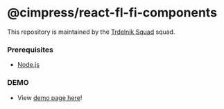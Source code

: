# @cimpress/react-fl-fi-components

This repository is maintained by the [Trdelnik Squad](mailto:TrdelnikSquad@cimpress.com) squad.

### Prerequisites
* [Node.js](https://nodejs.org/en/)

### DEMO
* View [demo page here](TBD)!